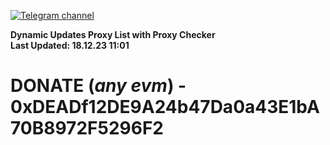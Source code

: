 [![Telegram channel](https://img.shields.io/endpoint?url=https://runkit.io/damiankrawczyk/telegram-badge/branches/master?url=https://t.me/n4z4v0d)](https://t.me/n4z4v0d) 

**Dynamic Updates Proxy List with Proxy Checker**  
**Last Updated: 18.12.23 11:01**

# DONATE (_any evm_) - 0xDEADf12DE9A24b47Da0a43E1bA70B8972F5296F2
